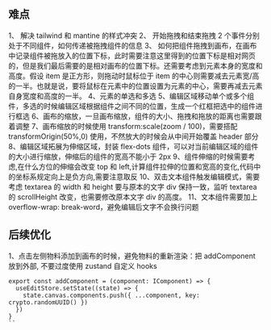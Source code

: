 ## 难点

1、 解决 tailwind 和 mantine 的样式冲突
2、 开始拖拽和结束拖拽 2 个事件分别处于不同组件，如何传递被拖拽组件的信息
3、 如何把组件拖拽到画布，在画布中记录组件被拖放入的位置下标，此时需要注意这里得到的位置下标是相对网页的，但是我们最后需要的是相对画布的位置下标。还需要考虑到元素本身的宽度和高度。假设 item 是正方形，则拖动时鼠标位于 item 的中心则需要减去元素宽/高的一半。也就是说，要将鼠标在元素中的位置设置为元素的中心，需要再减去元素自身宽度和高度的一半。
4、元素的单选和多选
5、编辑区域移动单个或多个组件，多选的时候编辑区域根据组件之间不同的位置，生成一个红框把选中的组件进行框选
6、画布的缩放，一旦画布缩放，组件的大小、拖拽和拖放的距离也需要跟着调整
7、画布缩放的时候使用 transform:scale(zoom / 100)，需要搭配 transformOrigin(50%,0) 使用，不然放大的时候会从中间开始覆盖 header 部分
8、编辑区域拓展为伸缩区域，封装 flex-dots 组件，可以对当前编辑区域的组件的大小进行缩放，伸缩后的组件的宽高不能小于 2px
9、组件伸缩的时候需要考虑,在什么方位的伸缩会改变 top 和 left,计算组件拉伸的位置和宽高的变化,代码中的坐标系规定向上是负方向,需要注意取反
10、双击文本组件触发编辑模式，需要考虑 textarea 的 width 和 height 要与原本的文字 div 保持一致，监听 textarea 的 scrollHeight 改变，也需要修改原本文字 div 的高度。
11、文本组件需要加上 overflow-wrap: break-word，避免编辑后文字不会换行问题

## 后续优化

1、点击左侧物料添加到画布的时候，避免物料的重新渲染：把 addComponent 放到外部, 不要过度使用 zustand 自定义 hooks

```// 避免物料选项栏重新渲染
export const addComponent = (component: IComponent) => {
  useEditStore.setState((state) => {
    state.canvas.components.push({ ...component, key: crypto.randomUUID() })
  })
}
``

```
